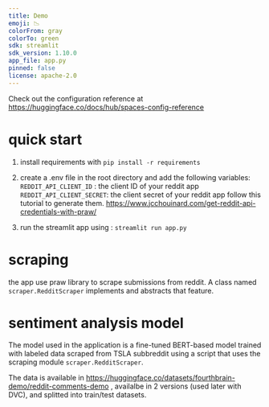 ```yaml
---
title: Demo
emoji: 📉
colorFrom: gray
colorTo: green
sdk: streamlit
sdk_version: 1.10.0
app_file: app.py
pinned: false
license: apache-2.0
---
```


Check out the configuration reference at https://huggingface.co/docs/hub/spaces-config-reference


# quick start

1. install requirements with `pip install -r requirements`
2. create a .env file in the root directory and add the following variables:
   `REDDIT_API_CLIENT_ID` : the client ID of your reddit app
   `REDDIT_API_CLIENT_SECRET`: the client secret of your reddit app
   follow this tutorial to generate them. <https://www.jcchouinard.com/get-reddit-api-credentials-with-praw/>

3. run the streamlit app using :  `streamlit run app.py`

# scraping

the app use praw library to scrape submissions from reddit. A class named `scraper.RedditScraper` implements and abstracts that feature.

# sentiment analysis model
The model used in the application is a fine-tuned BERT-based model trained with labeled data scraped from TSLA subbreddit using a script that uses the scraping module `scraper.RedditScraper`.

The data is available in <https://huggingface.co/datasets/fourthbrain-demo/reddit-comments-demo> , availalbe in 2 versions (used later with DVC), and splitted into train/test datasets.

